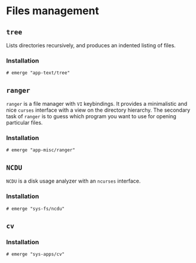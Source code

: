 # Files management

## `tree`

Lists directories recursively, and produces an indented listing of files.

### Installation

```ShellSession
# emerge "app-text/tree"
```

## `ranger`

`ranger` is a file manager with `VI` keybindings. It provides a minimalistic and nice `curses` interface with a view on the directory hierarchy. The secondary task of `ranger` is to guess which program you want to use for opening particular files.

### Installation

```ShellSession
# emerge "app-misc/ranger"
```

## `NCDU`

`NCDU` is a disk usage analyzer with an `ncurses` interface.

### Installation

```ShellSession
# emerge "sys-fs/ncdu"
```

## `cv`

### Installation

```ShellSession
# emerge "sys-apps/cv"
```
